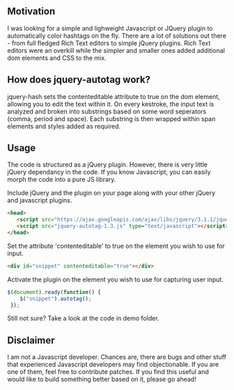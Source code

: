 ## Motivation
I was looking for a simple and lighweight Javascript or JQuery plugin to automatically color hashtags on the fly. There are a lot of solutions out there - from full fledged Rich Text editors to simple jQuery plugins. Rich Text editors were an overkill while the simpler and smaller ones added additional dom elements and CSS to the mix. 

## How does jquery-autotag work?
jquery-hash sets the contenteditable attribute to true on the dom element, allowing you to edit the text within it. On every kestroke, the input text is analyzed and broken into substrings based on some word seperators (comma, period and space). Each substring is then wrapped within span elements and styles added as required. 

## Usage
The code is structured as a jQuery plugin. However, there is very little jQuery dependancy in the code. If you know Javascript, you can easily morph the code into a pure JS library. 

Include jQuery and the plugin on your page along with your other jQuery and javascript plugins.

```html
<head>
   <script src="https://ajax.googleapis.com/ajax/libs/jquery/3.1.1/jquery.min.js"></script>
   <script src="jquery-autotag-1.3.js" type="text/javascript"></script> 
</head>
```

Set the attribute 'contenteditable' to true on the element you wish to use for input.

```html
<div id="snippet" contenteditable="true"></div>
```

Activate the plugin on the element you wish to use for capturing user input.

```javascript
$(document).ready(function() {
    $("snippet").autotag();
 });
```

Still not sure? Take a look at the code in demo folder.


## Disclaimer
I am not a Javascript developer. Chances are, there are bugs and other stuff that experienced Javascript developers may find objectionable. If you are one of them, feel free to contribute patches. If you find this useful and would like to build something better based on it, please go ahead!

